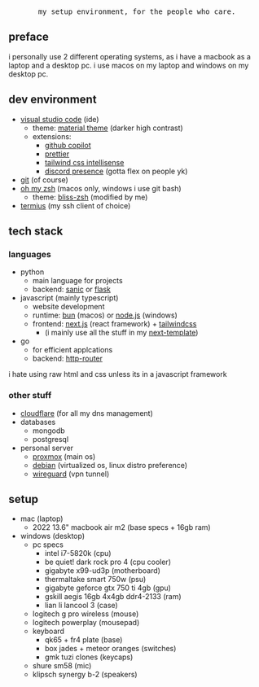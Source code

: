 <p align="center">
    <br>
    <br>
    <samp>
    my setup environment, for the people who care.
    </samp>
</p>

## preface

i personally use 2 different operating systems, as i have a macbook as a laptop and a desktop pc. i use macos on my laptop and windows on my desktop pc.

## dev environment

- [visual studio code](https://code.visualstudio.com/) (ide)
  - theme: [material theme](https://marketplace.visualstudio.com/items?itemName=Equinusocio.vsc-community-material-theme) (darker high contrast)
  - extensions:
    - [github copilot](https://marketplace.visualstudio.com/items?itemName=GitHub.copilot)
    - [prettier](https://marketplace.visualstudio.com/items?itemName=esbenp.prettier-vscode)
    - [tailwind css intellisense](https://marketplace.visualstudio.com/items?itemName=bradlc.vscode-tailwindcss)
    - [discord presence](https://marketplace.visualstudio.com/items?itemName=icrawl.discord-vscode) (gotta flex on people yk)
- [git](https://git-scm.com/) (of course)
- [oh my zsh](https://ohmyz.sh/) (macos only, windows i use git bash)
  - theme: [bliss-zsh](https://github.com/jckli/bliss-zsh) (modified by me)
- [termius](https://termius.com/) (my ssh client of choice)

## tech stack

### languages

- python
  - main language for projects
  - backend: [sanic](https://sanic.dev/) or [flask](https://flask.palletsprojects.com/)
- javascript (mainly typescript)
  - website development
  - runtime: [bun](https://bun.sh/) (macos) or [node.js](https://nodejs.org/) (windows)
  - frontend: [next.js](https://nextjs.org/) (react framework) + [tailwindcss](https://tailwindcss.com/)
    - (i mainly use all the stuff in my [next-template](https://github.com/jckli/next-template))
- go
  - for efficient applcations
  - backend: [http-router](https://github.com/julienschmidt/httprouter)

i hate using raw html and css unless its in a javascript framework

### other stuff

- [cloudflare](https://www.cloudflare.com/) (for all my dns management)
- databases
  - mongodb
  - postgresql
- personal server
  - [proxmox](https://www.proxmox.com/) (main os)
  - [debian](https://www.debian.org/) (virtualized os, linux distro preference)
  - [wireguard](https://www.wireguard.com/) (vpn tunnel)

## setup

- mac (laptop)
  - 2022 13.6" macbook air m2 (base specs + 16gb ram)
- windows (desktop)
  - pc specs
    - intel i7-5820k (cpu)
    - be quiet! dark rock pro 4 (cpu cooler)
    - gigabyte x99-ud3p (motherboard)
    - thermaltake smart 750w (psu)
    - gigabyte geforce gtx 750 ti 4gb (gpu)
    - gskill aegis 16gb 4x4gb ddr4-2133 (ram)
    - lian li lancool 3 (case)
  - logitech g pro wireless (mouse)
  - logitech powerplay (mousepad)
  - keyboard
    - qk65 + fr4 plate (base)
    - box jades + meteor oranges (switches)
    - gmk tuzi clones (keycaps)
  - shure sm58 (mic)
  - klipsch synergy b-2 (speakers)
